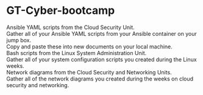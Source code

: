 # GT-Cyber-bootcamp
Ansible YAML scripts from the Cloud Security Unit.   
  Gather all of your Ansible YAML scripts from your Ansible container on your jump box.   
  Copy and paste these into new documents on your local machine.     
Bash scripts from the Linux System Administration Unit.  
  Gather all of your system configuration scripts you created during the Linux weeks.    
Network diagrams from the Cloud Security and Networking Units.  
  Gather all of the network diagrams you created during the weeks on cloud security and networking.
